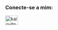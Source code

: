 

<h3 align = "left"> Conecte-se a mim: </h3>
<p align = "left">
<a href = "https://linkedin.com/in/kaiovitorgalvao" target ="_blank"target="_blank"> <img align ="center" src ="https://raw.githubusercontent.com/rahuldkjain/github-profile-readme-generator/master/src/images/icons/Social/linked-in-alt.svg" alt ="kaiovitorgalvao" height ="30" width ="40"/> </a>
</p>



